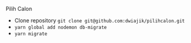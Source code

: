 Pilih Calon
- Clone repository `git clone git@github.com:dwiajik/pilihcalon.git`
- `yarn global add nodemon db-migrate`
- `yarn migrate`